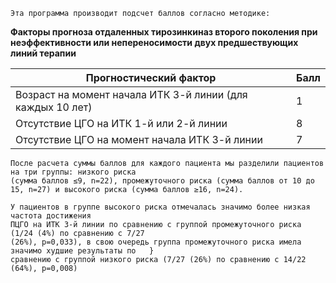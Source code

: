     Эта программа производит подсчет баллов согласно методике:

**Факторы прогноза отдаленных тирозинкиназ второго поколения при неэффективности или непереносимости двух предшествующих
линий терапии**

| Прогностический фактор |  Балл|
|-------------------------|-------------------------------------|
|Возраст на момент начала ИТК 3-й линии (для каждых 10 лет)| 1 |
|Отсутствие ЦГО на ИТК 1-й или 2-й линии| 8 |
|Отсутствие ЦГО на момент начала ИТК 3-й линии| 7|

    После расчета суммы баллов для каждого пациента мы разделили пациентов на три группы: низкого риска
    (сумма баллов ≤9, n=22), промежуточного риска (сумма баллов от 10 до 15, n=27) и высокого риска (сумма баллов ≥16, n=24).

    У пациентов в группе высокого риска отмечалась значимо более низкая частота достижения
    ПЦГО на ИТК 3-й линии по сравнению с группой промежуточного риска (1/24 (4%) по сравнению с 7/27
    (26%), p=0,033), в свою очередь группа промежуточного риска имела значимо худшие результаты по   }
    сравнению с группой низкого риска (7/27 (26%) по сравнению с 14/22 (64%), p=0,008)
  